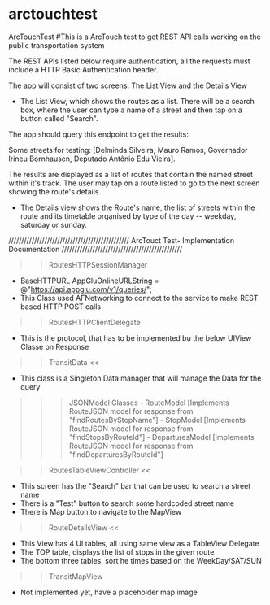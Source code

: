 # arctouchtest
ArcTouchTest
#This is a ArcTouch test to get REST API calls working on the public transportation system

The REST APIs listed below require authentication, all the requests must include a HTTP Basic Authentication header. 

The app will consist of two screens: 
The List View and the Details View

- The List View, which shows the routes as a list. There will be a search box, 
where the user can type a name of a street and then tap on a button called "Search". 

The app should query this endpoint to get the results:

Some streets for testing: 
[Delminda Silveira, Mauro Ramos, Governador Irineu Bornhausen, Deputado Antônio Edu Vieira].

The results are displayed as a list of routes that contain the named street within it's track. 
The user may tap on a route listed to go to the next screen showing the route's details.

- The Details view shows the Route's name, the list of streets within the route and its 
timetable organised by type of the day -- weekday, saturday or sunday.


///////////////////////////////////////////////
		ArcTouct Test- Implementation Documentation
///////////////////////////////////////////////


>> RoutesHTTPSessionManager 
- BaseHTTPURL AppGluOnlineURLString = @"https://api.appglu.com/v1/queries/";
- This Class used AFNetworking to connect to the service to make REST based HTTP POST calls



>> RoutesHTTPClientDelegate
- This is the protocol, that has to be implemented bu the below UIView Classe on Response



>> TransitData <<
- This class is a Singleton Data manager that will manage the Data for the query 



>>> JSONModel Classes
    - RouteModel		[Implements RouteJSON model for response from "findRoutesByStopName"]
    - StopModel 		[Implements RouteJSON model for response from "findStopsByRouteId"]
    - DeparturesModel 	[Implements RouteJSON model for response from "findDeparturesByRouteId"]



>> RoutesTableViewController <<
- This screen has the "Search" bar that can be used to search a street name
- There is a "Test" button to search some hardcoded street name
- There is Map button to navigate to the MapView



>> RouteDetailsView <<
- This View has 4 UI tables, all using same view as a TableView Delegate 
- The TOP table, displays the list of stops in the given route
- The bottom three tables, sort he times based on the WeekDay/SAT/SUN


>> TransitMapView
- Not implemented yet, have a placeholder map image
